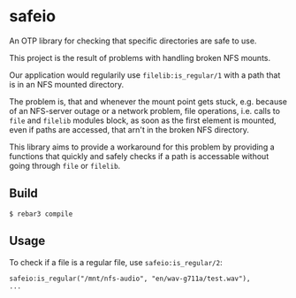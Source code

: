 safeio
=====

An OTP library for checking that specific directories are safe to use.

This project is the result of problems with handling broken NFS mounts.

Our application would regularily use `filelib:is_regular/1` with a path that
is in an NFS mounted directory.

The problem is, that and whenever the mount point gets stuck, e.g. because of an
NFS-server outage or a network problem, file operations, i.e. calls to `file` and
`filelib` modules block, as soon as the first element is mounted,
even if paths are accessed, that arn't in the broken NFS directory.

This library aims to provide a workaround for this problem by providing a
functions that quickly and safely checks if a path is accessable without going
through `file` or `filelib`.

Build
-----

    $ rebar3 compile

Usage
-----

To check if a file is a regular file, use `safeio:is_regular/2`:

    safeio:is_regular("/mnt/nfs-audio", "en/wav-g711a/test.wav"),
    ...

